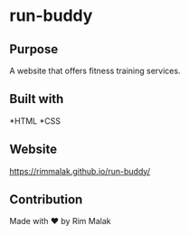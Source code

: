 # run-buddy

## Purpose
A website that offers fitness training services.

## Built with
*HTML
*CSS

## Website
https://rimmalak.github.io/run-buddy/

## Contribution
Made with ❤️ by Rim Malak
